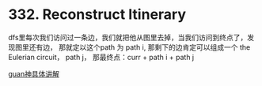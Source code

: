 # 332. Reconstruct Itinerary

dfs里每次我们访问过一条边，我们就把他从图里去掉，当我们访问到终点了，发现图里还有边， 那就定以这个path 为 path i, 那剩下的边肯定可以组成一个 the Eulerian circuit， path j， 那最终点：curr + path i + path j

[guan神具体讲解](https://github.com/wisdompeak/LeetCode/tree/master/DFS/332.Reconstruct-Itinerary)
